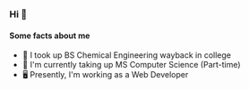 ### Hi 👋

#### Some facts about me
- 🧪 I took up BS Chemical Engineering wayback in college
- 📖 I'm currently taking up MS Computer Science (Part-time)
- 🖥 Presently, I'm working as a Web Developer
